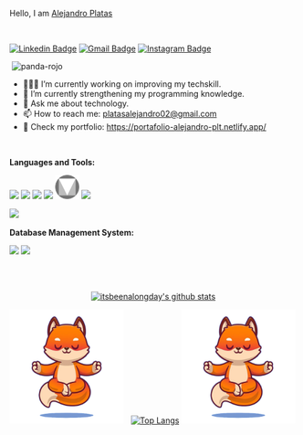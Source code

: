 Hello, I am [Alejandro Platas](https://github.com/alejandroplt)

<br />

[![Linkedin Badge](https://img.shields.io/badge/-AlejandroPlatas-blue?style=flat&logo=Linkedin&logoColor=white&link=https://www.linkedin.com/in/alejandro-platas-96a157218/)](https://www.linkedin.com/in/alejandro-platas-96a157218/)
[![Gmail Badge](https://img.shields.io/badge/-platasalejandro02-c14438?style=flat&logo=Gmail&logoColor=white&link=mailto:platasalejandro02@gmail.com)](mailto:platasalejandro02@gmail.com)
[![Instagram Badge](https://img.shields.io/badge/-@alejandro.platas-purple?style=flat&logo=instagram&logoColor=white&link=https://www.instagram.com/alejandro.platas/?hl=es-laz)](https://www.instagram.com/alejandro.platas/?hl=es-laz)

<img align="right" src="https://github.com/alejandroplt/alejandroplt/blob/main/panda-rojo.png" alt="panda-rojo" width="500px" />
<!--<img align="right" alt="GIF" src="https://media.giphy.com/media/l3E6IlIx5f9nVjd84/giphy.gif" />
<img align="right" alt="GIF" src="https://i.pinimg.com/564x/2e/f4/19/2ef419dd92eaa5f61b4ec3de4801929f.jpg" />-->

<br />

- 👨🏽‍💻 I’m currently working on improving my techskill.
- 🌱 I’m currently strengthening my programming knowledge.
- 💬 Ask me about technology.
- 📫 How to reach me: platasalejandro02@gmail.com
- 👀 Check my portfolio: https://portafolio-alejandro-plt.netlify.app/

<br />

**Languages and Tools:**  

<a src="https://www.w3schools.com/html/"><img src="https://img.icons8.com/color/48/000000/html-5.png"/></a>
<a src="https://www.w3schools.com/css/"><img src="https://img.icons8.com/color/48/000000/css3.png"/></a>
<a src="https://www.docker.com/"><img src="https://img.icons8.com/color/48/000000/javascript.png"/></a>
<a src="https://getbootstrap.com/"><img src="https://img.icons8.com/color/48/000000/bootstrap.png"/></a>
<a src="https://github.com/google/material-design-lite"><img height="42" src="https://raw.githubusercontent.com/github/explore/80688e429a7d4ef2fca1e82350fe8e3517d3494d/topics/material-design/material-design.png"/></a>
<a src="https://www.w3schools.com/css/"><img height="40" src="https://upload.wikimedia.org/wikipedia/commons/thumb/2/27/PHP-logo.svg/1280px-PHP-logo.svg.png"/></a>
<!--<a src="https://www.docker.com/"><img src="https://img.icons8.com/color/48/000000/docker.png"/></a>-->
<a src="https://www.w3schools.com/css/"><img src="https://img.icons8.com/color/48/000000/java.png"/></a>
<br />

**Database Management System:**

<a src="https://www.w3schools.com/css/"><img height="60" src="https://www.logo.wine/a/logo/MySQL/MySQL-Logo.wine.svg"/></a>
<a src="https://www.docker.com/"><img src="https://img.icons8.com/color/48/000000/postgresql.png"/></a>

<br />
<br />

<div align=center>

[![itsbeenalongday's github stats](https://github-readme-stats.vercel.app/api?username=alejandroplt&show_icons=true&line_height=21&show_icons=true&theme=gruvbox)](https://github.com/alejandroplt)

</div> 

<div align=center >
  
<img src="https://github.com/alejandroplt/alejandroplt/blob/main/zorro.png" alt="zorro" style="float: left; margin-right: 10px;" width="200px" /> [![Top Langs](https://github-readme-stats.vercel.app/api/top-langs/?username=alejandroplt&layout=compact&theme=gruvbox)](https://github.com/alejandroplt) <img src="https://github.com/alejandroplt/alejandroplt/blob/main/zorro.png" alt="zorro" width="200px" />

</div>
